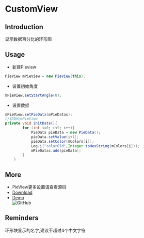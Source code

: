 # CustomView<br>
## Introduction<br>
 显示数据百分比的环形图<br>
## Usage<br>
* 新建Pieview<br>
```java
PieView mPieView = new PieView(this);
```
* 设置初始角度<br>
```java
mPieView.setStartAngle(0);
```
* 设置数据<br>
```java
mPieView.setPieData(mPieDatas);
//初始化mPieView
private void initData(){
        for (int i=0; i<9; i++){
            PieData pieData = new PieData();
            pieData.setValue(i+1);
            pieData.setColor(mColors[i]);
            Log.i("colorOld",Integer.toHexString(mColors[i]));
            mPieDatas.add(pieData);
        }
    }
```
## More<br>
* PieView更多设置请查看源码<br>
* [Download](https://github.com/Idtk/CustomView/blob/master/jar/)<br>
* [Demo](https://github.com/Idtk/CustomView/tree/master/demo/PieViewDemo)<br>
<img src="https://github.com/Idtk/CustomView/blob/master/gif/CustomView.gif" alt="GitHub" title="GitHub,Social Coding"/><br>

## Reminders<br>
 环形块显示的名字,建议不超过4个中文字符
